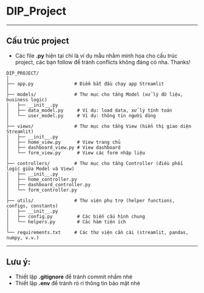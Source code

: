 # DIP_Project
--- 
## Cấu trúc project

- Các file **.py** hiện tại chỉ là ví dụ mẫu nhằm minh họa cho cấu trúc project, các bạn follow để tránh conflicts không đáng có nha. Thanks!

```shell
DIP_PROJECT/
│
├── app.py               # Điểm bắt đầu chạy app Streamlit
│
├── models/              # Thư mục cho tầng Model (xử lý dữ liệu, business logic)
│   ├── __init__.py
│   ├── data_model.py     # Ví dụ: load data, xử lý tính toán
│   └── user_model.py     # Ví dụ: thông tin người dùng
│
├── views/               # Thư mục cho tầng View (hiển thị giao diện Streamlit)
│   ├── __init__.py
│   ├── home_view.py      # View trang chủ
│   ├── dashboard_view.py # View dashboard
│   └── form_view.py      # View các form nhập liệu
│
├── controllers/         # Thư mục cho tầng Controller (điều phối logic giữa Model và View)
│   ├── __init__.py
│   ├── home_controller.py
│   ├── dashboard_controller.py
│   └── form_controller.py
│
├── utils/               # Thư viện phụ trợ (helper functions, configs, constants)
│   ├── __init__.py
│   ├── config.py         # Các biến cấu hình chung
│   └── helpers.py        # Các hàm tiện ích
│
└── requirements.txt     # Các thư viện cần cài (streamlit, pandas, numpy, v.v.)
```
---
## Lưu ý:
- Thiết lập **.gitignore** để tránh commit nhầm nhé
- Thiết lập **.env** để tránh rò rỉ thông tin bảo mật nhé

